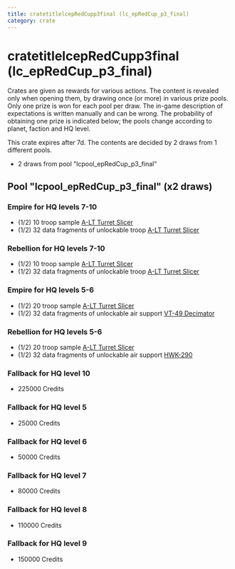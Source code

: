 ```yaml
---
title: cratetitlelcepRedCupp3final (lc_epRedCup_p3_final)
category: crate
---
```


# cratetitlelcepRedCupp3final (lc_epRedCup_p3_final)

Crates are given as rewards for various actions. The content is revealed only when opening them, by drawing once (or more) in various prize pools. Only one prize is won for each pool per draw. The in-game description of expectations is written manually and can be wrong. The probability of obtaining one prize is indicated below; the pools change according to planet, faction and HQ level.

This crate expires after 7d. The contents are decided by 2 draws from 1 different pools.
  * 2 draws from pool "lcpool_epRedCup_p3_final"

## Pool "lcpool_epRedCup_p3_final" (x2 draws)

### Empire for HQ levels 7-10

  * (1/2) 10 troop sample [A-LT Turret Slicer](EmpireP006Droid)
  * (1/2) 32 data fragments of unlockable troop [A-LT Turret Slicer](EmpireP006Droid)

### Rebellion for HQ levels 7-10

  * (1/2) 10 troop sample [A-LT Turret Slicer](RebelP006Droid)
  * (1/2) 32 data fragments of unlockable troop [A-LT Turret Slicer](RebelP006Droid)

### Empire for HQ levels 5-6

  * (1/2) 20 troop sample [A-LT Turret Slicer](EmpireP006Droid)
  * (1/2) 32 data fragments of unlockable air support [VT-49 Decimator](VT49)

### Rebellion for HQ levels 5-6

  * (1/2) 20 troop sample [A-LT Turret Slicer](RebelP006Droid)
  * (1/2) 32 data fragments of unlockable air support [HWK-290](HWK290)

### Fallback for HQ level 10

  * 225000 Credits

### Fallback for HQ level 5

  * 25000 Credits

### Fallback for HQ level 6

  * 50000 Credits

### Fallback for HQ level 7

  * 80000 Credits

### Fallback for HQ level 8

  * 110000 Credits

### Fallback for HQ level 9

  * 150000 Credits